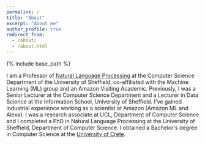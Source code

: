 ```yaml
---
permalink: /
title: "About"
excerpt: "About me"
author_profile: true
redirect_from: 
  - /about/
  - /about.html
---
```


{% include base_path %}

I am a Professor of [Natural Language Processing](https://www.sheffield.ac.uk/dcs/research/groups/natural-language-processing) at the Computer Science Department of the University of Sheffield, co-affiliated with the Machine Learning (ML) group and an Amazon Visiting Academic. Previously, I was a Senior Lecturer at the Computer Science Department and a Lecturer in Data Science at the Information School, University of Sheffield. I've gained industrial experience working as a scientist at Amazon (Amazon ML and Alexa). I was a research associate at UCL, Department of Computer Science and I completed a PhD in Natural Language Processing at the University of Sheffield, Department of Computer Science. I obtained a Bachelor's degree in Computer Science at the [University of Crete](https://www.csd.uoc.gr/). 

<!-- For more details, see my [CV](http://naletras.github.io/files/nikos_cv.pdf). -->

<!-- For more details, see my [publications](publications.md). My research has been funded by the EPSRC, ESRC, Leverhulme Trust, EU, Amazon and Google. --> 

<!-- If you are interested in doing a PhD with me drop me an email (n.aletras@sheffield.ac.uk). -->

<!-- Currently not accepting any new PhD students.  -->
